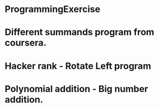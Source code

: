 # ProgrammingExercise

# Different summands program from coursera.
# Hacker rank - Rotate Left program
# Polynomial addition - Big number addition.
